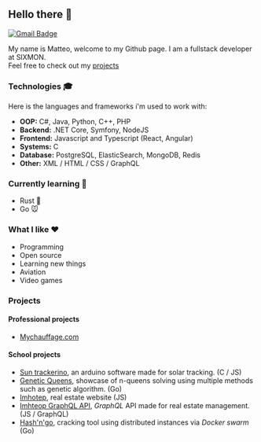 ## Hello there 👋
 [![Gmail Badge](https://img.shields.io/badge/-augermtt@gmail.com-c14438?style=flat-square&logo=Gmail&logoColor=white&link=mailto:augermtt@gmail.com)](mailto:augermtt@gmail.com)
 
My name is Matteo, welcome to my Github page. I am a fullstack developer at SIXMON. \
Feel free to check out my [projects](#projects)

### Technologies :mortar_board:

Here is the languages and frameworks i'm used to work with:
* **OOP:** C#, Java, Python, C++, PHP
* **Backend:** .NET Core, Symfony, NodeJS
* **Frontend:** Javascript and Typescript (React, Angular)
* **Systems:**  C
* **Database:** PostgreSQL, ElasticSearch, MongoDB, Redis
* **Other:** XML / HTML / CSS / GraphQL

### Currently learning :brain:

* Rust :crab:
* Go :mouse:

### What I like :heart:

* Programming
* Open source
* Learning new things
* Aviation
* Video games

### Projects

#### Professional projects

- [Mychauffage.com](https://www.mychauffage.com/)

#### School projects 

- [Sun trackerino](https://github.com/matteoauger/sun-trackerino), an arduino software made for solar tracking. (C / JS)
- [Genetic Queens](https://github.com/matteoauger/genetic-queens), showcase of n-queens solving using multiple methods such as genetic algorithm. (Go)
- [Imhotep](https://github.com/matteoauger/imhotep), real estate website (JS)
- [Imhteop GraphQL API](https://github.com/matteoauger/imhotep-graphql-api), *GraphQL* API made for real estate management. (JS / GraphQL)
- [Hash'n'go](https://github.com/matteoauger/hash-n-go), cracking tool using distributed instances via *Docker swarm* (Go)

